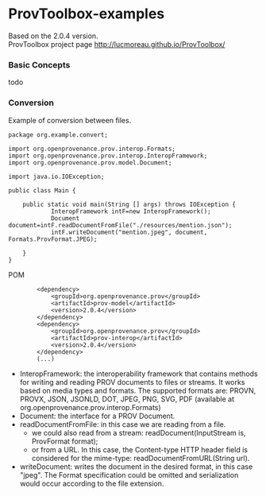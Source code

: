 # ProvToolbox-examples
Based on the 2.0.4 version.  
ProvToolbox project page http://lucmoreau.github.io/ProvToolbox/

### Basic Concepts
todo

### Conversion
Example of conversion between files.
```
package org.example.convert;

import org.openprovenance.prov.interop.Formats;
import org.openprovenance.prov.interop.InteropFramework;
import org.openprovenance.prov.model.Document;

import java.io.IOException;

public class Main {

    public static void main(String [] args) throws IOException {
            InteropFramework intF=new InteropFramework();
            Document document=intF.readDocumentFromFile("./resources/mention.json");
            intF.writeDocument("mention.jpeg", document, Formats.ProvFormat.JPEG);

    }
}
```
POM
```<dependencies>
        <dependency>
            <groupId>org.openprovenance.prov</groupId>
            <artifactId>prov-model</artifactId>
            <version>2.0.4</version>
        </dependency>
        <dependency>
            <groupId>org.openprovenance.prov</groupId>
            <artifactId>prov-interop</artifactId>
            <version>2.0.4</version>
        </dependency>
        (...)
```

+ InteropFramework: the interoperability framework that contains methods for writing and reading PROV documents to files or streams. It works based on media types and formats. The supported formats are: PROVN, PROVX, JSON, JSONLD, DOT, JPEG, PNG, SVG, PDF (available at org.openprovenance.prov.interop.Formats)
+ Document: the interface for a PROV Document.
+ readDocumentFromFile: in this case we are reading from a file.
  +  we could also read from a stream: readDocument(InputStream is, ProvFormat format);
  +  or from a URL. In this case, the Content-type HTTP header field is considered for the mime-type: readDocumentFromURL(String url).
+ writeDocument: writes the document in the desired format, in this case "jpeg". The Format specification could be omitted and serialization would occur according to the file extension.

